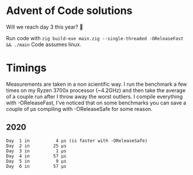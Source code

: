 # Advent of Code solutions

Will we reach day 3 this year? :eyes:

Run code with `zig build-exe main.zig --single-threaded -OReleaseFast && ./main`
Code assumes linux.

# Timings

Measurements are taken in a non scientific way. I run the benchmark a
few times on my Ryzen 3700x processor (~4.2GHz) and then take the
average of a couple run after I throw away the worst outliers. I compile
everything with -OReleaseFast, I've noticed that on some benchmarks you
can save a couple of μs compiling with -OReleaseSafe for some reason.

## 2020
```
Day  1 in          4 μs (is faster with -OReleaseSafe)
Day  2 in         25 μs
Day  3 in          1 μs
Day  4 in         57 μs
Day  5 in          9 μs
Day  6 in         57 μs
```

